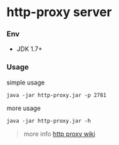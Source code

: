 # http-proxy server

### Env
+ JDK 1.7+

### Usage
simple usage
```
java -jar http-proxy.jar -p 2781
```

more usage
```
java -jar http-proxy.jar -h
```


> more info [http proxy wiki](https://github.com/zk-123/http-proxy/wiki)
